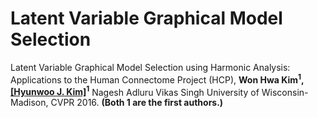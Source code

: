 # Latent Variable Graphical Model Selection 
Latent Variable Graphical Model Selection using Harmonic Analysis: Applications to the Human Connectome Project (HCP), 
**Won Hwa Kim<sup>1</sup>, [[Hyunwoo J. Kim]](http://pages.cs.wisc.edu/~hwkim)<sup>1</sup>** Nagesh Adluru Vikas Singh University of Wisconsin-Madison, CVPR 2016.
**(Both 1 are the first authors.)**
